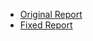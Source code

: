 - [Original Report]()
- [Fixed Report](https://github.com/zjplab/Computational-Statistics-/blob/master/Maximum%20Likelihood%20Estimators/MLE_new.pdf)
